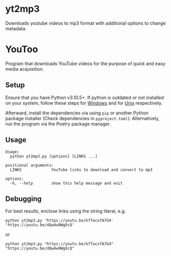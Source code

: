 # yt2mp3

Downloads youtube videos to mp3 format with additional options to change metadata.

# YouToo

Program that downloads YouTube videos for the purpose of quick and easy media acquisition.

## Setup

Ensure that you have Python v3.10.5+. If python is outdated or not installed on your system, follow these steps for [Windows](https://www.python.org/downloads/) and for [Unix](https://docs.python.org/3/using/unix.html) respectively. 

Afterward, install the dependencies via using `pip` or another Python package installer (Check dependencies in `pyproject.toml`). Alternatively, run the program via the Poetry package manager.

## Usage

```
Usage:
  python yt2mp3.py [options] [LINKS ...]

positional arguments:
  LINKS             YouTube links to download and convert to mp3

options:
  -h, --help        show this help message and exit
```

## Debugging

For best results, enclose links using the string literal, e.g.
```
python yt2mp3.py 'https://youtu.be/kffacxfA7G4' 'https://youtu.be/dQw4w9WgXcQ'
```
or 
```
python yt2mp3.py "https://youtu.be/kffacxfA7G4" "https://youtu.be/dQw4w9WgXcQ"
```
